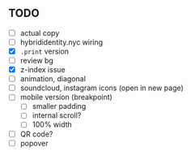 ## TODO


- [ ] actual copy
- [ ] hybrididentity.nyc wiring
- [x] `.print` version
- [ ] review bg
- [x] z-index issue
- [ ] animation, diagonal
- [ ] soundcloud, instagram icons (open in new page)
- [ ] mobile version (breakpoint)
   - [ ] smaller padding
   - [ ] internal scroll?
   - [ ] 100% width
- [ ] QR code?
- [ ] popover